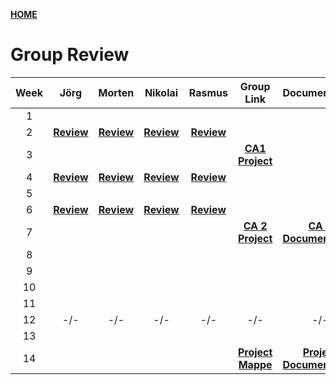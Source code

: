 [**HOME**](index.md)



# Group Review


| Week  | Jörg | Morten | Nikolai | Rasmus |  Group Link | Documentation|  QA  |
|:----: |:----:|:------:|:-------:|:------:|:-----------:|:------------:|:----:|
|   1   |      |        |         |        | |  |<a href="https://docs.google.com/document/d/1rLwf_K6mjhG_w0M2ShIjpAX_oaexI8qpa7Aco9l9KDw/edit?usp=sharing" target="_blank">**QA for week 1**</a> |
|   2   |<a href="https://www.joergoertel.com/week2/" target="_blank">**Review**</a>|<a href="https://www.mortenfeldtstudent.dk/SP2/index.html" target="_blank">**Review**</a>|<a href="http://techjahn.dk/NetworkWeek" target="_blank">**Review**</a>|<a href="https://rasmusporse.dk/NetworkAssignment/" target="_blank">**Review**</a>| | |[**QA for week 2**](week2.md)|
|   3   |     |        |         |        |<a href="https://techjahn.dk/CA1/" target="_blank">**CA1 Project**</a> |||
|   4   |<a href="https://www.joergoertel.com/ca2/" target="_blank">**Review**</a>|<a href="https://www.mortenfeldtstudent.dk/SP3/" target="_blank">**Review**</a>|<a href="https://techjahn.dk/SP3/" target="_blank">**Review**</a>|<a href="https://github.com/RPorse/TrialExamJPA" target="_blank">**Review**</a>| |||
|5| | | | | |||
|6|[**Review**](groupreviewWeek6.md)|[**Review**](groupreviewWeek6.md)|[**Review**](groupreviewWeek6.md)|[**Review**](groupreviewWeek6.md)|  ||[**QA for week 6**](wee6Questions.md)|
|7||||| [**CA 2 Project**](ca2.md) |<a href="https://docs.google.com/document/d/1N8gNPhAxuV0p3r3Mmluhbf-ZhQOLApIpVIpDofZ65lc/edit?usp=sharing" target="_blank">**CA 2 Documentation**</a> ||
|8||||| |||
|9||||| |||
|10||||| |||
|11||||| |||
|12|-/-|-/-|-/-|-/-|-/-|-/-|-/-|
|13||||| |||
|14|||||[**Project Mappe**](semesterproject.md) | <a href="https://docs.google.com/document/d/1OWr0Qp2W5ujUXIz09-2Kr8jgBYqDO3w5HSBoD7KBJeI/edit?usp=sharing" target="_blank">**Project Documentation**</a> | <a href="https://docs.google.com/document/d/1GZwu3HUmYim9pYvub7T50yYtceEEtW9Gc3pffFzJu0Q/edit?usp=sharing" target="_blank">**Project Documentation**</a>|

